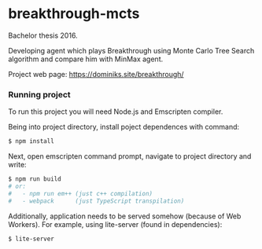 # breakthrough-mcts
Bachelor thesis 2016.

Developing agent which plays Breakthrough using Monte Carlo Tree Search algorithm and compare him with MinMax agent.

Project web page: https://dominiks.site/breakthrough/

### Running project

To run this project you will need Node.js and Emscripten compiler.

Being into project directory, install poject dependences with command:
```sh
$ npm install
```

Next, open emscripten command prompt, navigate to project directory and write:
```sh
$ npm run build
# or:
#   - npm run em++ (just c++ compilation)
#   - webpack      (just TypeScript transpilation)
```

Additionally, application needs to be served somehow (because of Web Workers).
For example, using lite-server (found in dependencies):
```sh
$ lite-server
``` 
